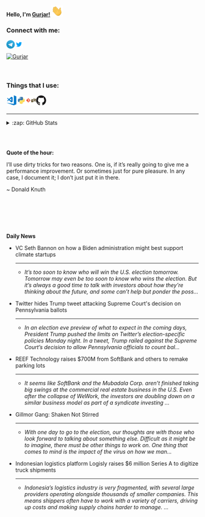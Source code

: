 #### Hello, I'm [Gurjar!](https://GurjarKing.github.io) <img src="https://raw.githubusercontent.com/ABSphreak/ABSphreak/master/gifs/Hi.gif" width="30px"></h2>


### Connect with me:

[<img align="left" alt="Gurjar | Telegram" width="22px" src="https://raw.githubusercontent.com/github/explore/80688e429a7d4ef2fca1e82350fe8e3517d3494d/topics/telegram/telegram.png" />][Telegram]
[<img align="left" alt="Gurjar | Twitter" width="22px" src="https://raw.githubusercontent.com/github/explore/80688e429a7d4ef2fca1e82350fe8e3517d3494d/topics/twitter/twitter.png" />][Twitter]
<br >
<br >
<a href="https://github.com/GurjarKing"><img src="https://komarev.com/ghpvc/?username=GurjarKing" alt="Gurjar" /></a> <br />
<br />
<br />
<!-- <br >

![](https://visitor-badge.glitch.me/badge?page_id=GurjarKing)

<br /> -->

### Things that I use:

[<img align="left" alt="Visual Studio Code" width="26px" src="https://raw.githubusercontent.com/github/explore/80688e429a7d4ef2fca1e82350fe8e3517d3494d/topics/visual-studio-code/visual-studio-code.png" />][VSCode]
[<img align="left" alt="Python" width="26px" src="https://raw.githubusercontent.com/github/explore/80688e429a7d4ef2fca1e82350fe8e3517d3494d/topics/python/python.png" />][Python]
[<img align="left" alt="Git" width="26px" src="https://raw.githubusercontent.com/github/explore/80688e429a7d4ef2fca1e82350fe8e3517d3494d/topics/git/git.png" />][Git]
[<img align="left" alt="GitHub" width="26px" src="https://raw.githubusercontent.com/github/explore/78df643247d429f6cc873026c0622819ad797942/topics/github/github.png" />][Github]

<br />
<br />

---
<details>
  <summary>:zap: GitHub Stats</summary>

<img align="left" alt="Gurjar's Github Stats" src="https://github-readme-stats.vercel.app/api?username=GurjarKing&show_icons=true&hide_border=true&count_private=true&include_all_commit=true&theme=algolia" />

</details>

<!-- ### 🔔 My latest tweet
<a href="https://twitter.com/Gurjar_King43" target="_blank">
	<img src="https://github.com/GurjarKing/GurjarKing/raw/master/tweet.png" width="70%" align="center" alt="Click to view on Twitter" title="My latest tweet, as an image"/>
</a> -->
<br>

<pre>

</pre>

**Quote of the hour:**

I’ll use dirty tricks for two reasons. One is, if it’s really going to give me a performance improvement. Or sometimes just for pure pleasure. In any case, I document it; I don’t just put it in there.

~ Donald Knuth
<pre>

</pre>
<br>
<pre>


</pre>
<strong>Daily News</strong>
  
  - VC Seth Bannon on how a Biden administration might best support climate startups
     <hr/>
     
      - *It’s too soon to know who will win the U.S. election tomorrow. Tomorrow may even be too soon to know who wins the election. But it’s always a good time to talk with investors about how they’re thinking about the future, and some can’t help but ponder the poss…*
     
  - Twitter hides Trump tweet attacking Supreme Court's decision on Pennsylvania ballots
      <hr/>
      
      - *In an election eve preview of what to expect in the coming days, President Trump pushed the limits on Twitter’s election-specific policies Monday night. In a tweet, Trump railed against the Supreme Court’s decision to allow Pennsylvania officials to count bal…*
      
  - REEF Technology raises $700M from SoftBank and others to remake parking lots
      <hr/>
      
      - *It seems like SoftBank and the Mubadala Corp. aren’t finished taking big swings at the commercial real estate business in the U.S. Even after the collapse of WeWork, the investors are doubling down on a similar business model as part of a syndicate investing …*
      
  - Gillmor Gang: Shaken Not Stirred
      <hr/>
      
      - *With one day to go to the election, our thoughts are with those who look forward to talking about something else. Difficult as it might be to imagine, there must be other things to work on. One thing that comes to mind is the impact of the virus on how we man…*
       
  - Indonesian logistics platform Logisly raises $6 million Series A to digitize truck shipments
      <hr/>
       
       - *Indonesia’s logistics industry is very fragmented, with several large providers operating alongside thousands of smaller companies. This means shippers often have to work with a variety of carriers, driving up costs and making supply chains harder to manage. …*
      

<br />

[VSCode]: https://code.visualstudio.com/
[Python]: https://www.python.org/
[Git]: https://git-scm.com/
[Github]: https://github.com/
[Telegram]: https://t.me/Gurjar_King/
[Twitter]: https://twitter.com/Gurjar_King43/
